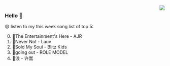 <img align="right"  src="https://github-readme-stats.vercel.app/api/top-langs/?username=sohyunQVQ" />

### Hello 👋

😄 listen to my this week song list of top 5:

0. 🌈The Entertainment's Here - AJR
1. 🌈Never Not - Lauv
2. 🌈Sold My Soul - Blitz Kids
3. 🌈going out - ROLE MODEL
4. 🌈浪 - 许嵩


